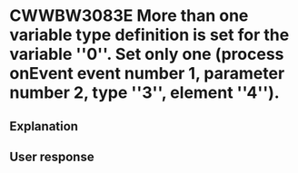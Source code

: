 # CWWBW3083E More than one variable type definition is set for the variable ''0''. Set only one (process onEvent event number 1, parameter number 2, type ''3'', element ''4'').

## Explanation

## User response
